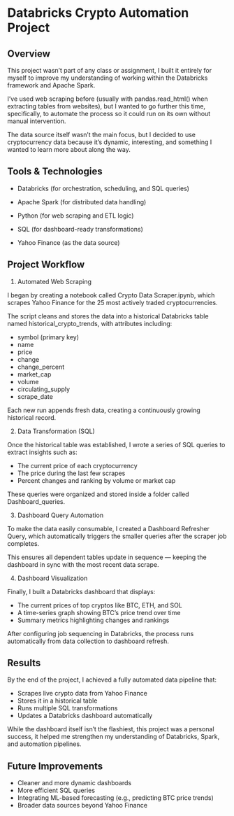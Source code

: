 # Databricks Crypto Automation Project
## Overview  
This project wasn’t part of any class or assignment, I built it entirely for myself to improve my understanding of working within the Databricks framework and Apache Spark. 

I’ve used web scraping before (usually with pandas.read_html() when extracting tables from websites), but I wanted to go further this time, specifically, to automate the process so it could run on its own without manual intervention.

The data source itself wasn’t the main focus, but I decided to use cryptocurrency data because it’s dynamic, interesting, and something I wanted to learn more about along the way.

## Tools & Technologies

- Databricks (for orchestration, scheduling, and SQL queries)

- Apache Spark (for distributed data handling)

- Python (for web scraping and ETL logic)

- SQL (for dashboard-ready transformations)

- Yahoo Finance (as the data source)

## Project Workflow
1. Automated Web Scraping

I began by creating a notebook called Crypto Data Scraper.ipynb, which scrapes Yahoo Finance for the 25 most actively traded cryptocurrencies.

The script cleans and stores the data into a historical Databricks table named historical_crypto_trends, with attributes including:
- symbol (primary key)  
- name  
- price  
- change  
- change_percent  
- market_cap  
- volume  
- circulating_supply  
- scrape_date

Each new run appends fresh data, creating a continuously growing historical record.

2. Data Transformation (SQL)

Once the historical table was established, I wrote a series of SQL queries to extract insights such as:  
- The current price of each cryptocurrency  
- The price during the last few scrapes  
- Percent changes and ranking by volume or market cap  

These queries were organized and stored inside a folder called Dashboard_queries.  

3. Dashboard Query Automation

To make the data easily consumable, I created a Dashboard Refresher Query, which automatically triggers the smaller queries after the scraper job completes.

This ensures all dependent tables update in sequence — keeping the dashboard in sync with the most recent data scrape.

4. Dashboard Visualization

Finally, I built a Databricks dashboard that displays:  
- The current prices of top cryptos like BTC, ETH, and SOL  
- A time-series graph showing BTC’s price trend over time  
- Summary metrics highlighting changes and rankings  

After configuring job sequencing in Databricks, the process runs automatically from data collection to dashboard refresh.

## Results

By the end of the project, I achieved a fully automated data pipeline that:  
- Scrapes live crypto data from Yahoo Finance  
- Stores it in a historical table  
- Runs multiple SQL transformations  
- Updates a Databricks dashboard automatically

While the dashboard itself isn’t the flashiest, this project was a personal success, it helped me strengthen my understanding of Databricks, Spark, and automation pipelines.

## Future Improvements
- Cleaner and more dynamic dashboards
- More efficient SQL queries
- Integrating ML-based forecasting (e.g., predicting BTC price trends)
- Broader data sources beyond Yahoo Finance
